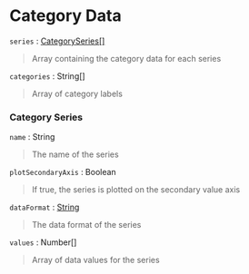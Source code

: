 # Category Data

`series` : [CategorySeries\[\]](#category-series)
> Array containing the category data for each series

`categories` : String[]
> Array of category labels

### Category Series

`name` : String
> The name of the series

`plotSecondaryAxis` : Boolean
> If true, the series is plotted on the secondary value axis

`dataFormat` : [String](data-format-type.md)
> The data format of the series

`values` : Number[]
> Array of data values for the series